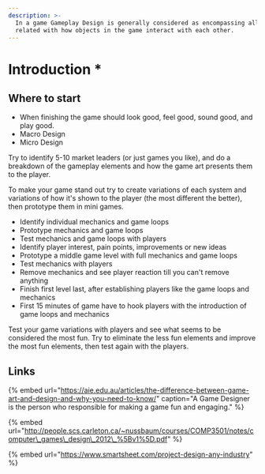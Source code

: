 ```yaml
---
description: >-
  In a game Gameplay Design is generally considered as encompassing all aspects
  related with how objects in the game interact with each other.
---
```


# Introduction \*

## Where to start

* When finishing the game should look good, feel good, sound good, and play good.
* Macro Design
* Micro Design

Try to identify 5-10 market leaders \(or just games you like\), and do a breakdown of the gameplay elements and how the game art presents them to the player.



To make your game stand out try to create variations of each system and variations of how it's shown to the player \(the most different the better\), then prototype them in mini games.

* Identify individual mechanics and game loops
* Prototype mechanics and game loops
* Test mechanics and game loops with players
* Identify player interest, pain points, improvements or new ideas
* Prototype a middle game level with full mechanics and game loops
* Test mechanics with players
* Remove mechanics and see player reaction till you can't remove anything
* Finish first level last, after establishing players like the game loops and mechanics
* First 15 minutes of game have to hook players with the introduction of game loops and mechanics

Test your game variations with players and see what seems to be considered the most fun. Try to eliminate the less fun elements and improve the most fun elements, then test again with the players.

## Links

{% embed url="https://aie.edu.au/articles/the-difference-between-game-art-and-design-and-why-you-need-to-know/" caption="A Game Designer is the person who responsible for making a game fun and engaging." %}

{% embed url="http://people.scs.carleton.ca/~nussbaum/courses/COMP3501/notes/computer\_games\_design\_2012\_%5Bv1%5D.pdf" %}

{% embed url="https://www.smartsheet.com/project-design-any-industry" %}




